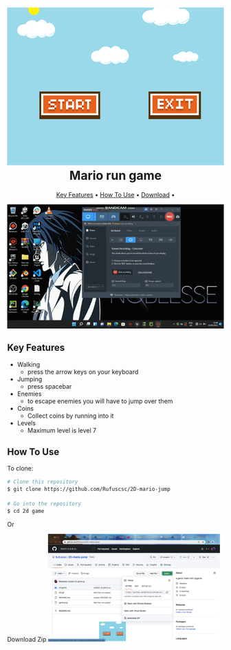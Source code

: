 <h1 align="center">
    <br>
    <img src="https://github.com/Rufuscsc/2D-mario-jump/blob/main/game.png" alt="Markdownify" width="700">
    <br>
    Mario run game
    <br>
  </h1>

  
  <p align="center">
    <a href="#key-features">Key Features</a> •
    <a href="#how-to-use">How To Use</a> •
    <a href="#download">Download</a> •
  </p>
  
  ![screenshot](https://github.com/Rufuscsc/2D-mario-jump/blob/main/Gif.gif)
  
  ## Key Features
  
  * Walking 
    - press the arrow keys on your keyboard
  * Jumping
    - press spacebar
  * Enemies
    - to escape enemies you will have to jump over them  
  * Coins
    - Collect coins by running into it 
  * Levels
    - Maximum level is level 7
  
  ## How To Use
  
  To clone:
  
  ```bash
  # Clone this repository
  $ git clone https://github.com/Rufuscsc/2D-mario-jump
  
  # Go into the repository
  $ cd 2d game
  ```

  Or

  Download Zip 
  <img src="https://github.com/Rufuscsc/2D-mario-jump/blob/main/download.png" alt="image" width="400">
